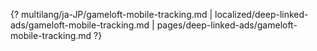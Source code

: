 {? multilang/ja-JP/gameloft-mobile-tracking.md | localized/deep-linked-ads/gameloft-mobile-tracking.md | pages/deep-linked-ads/gameloft-mobile-tracking.md ?}
